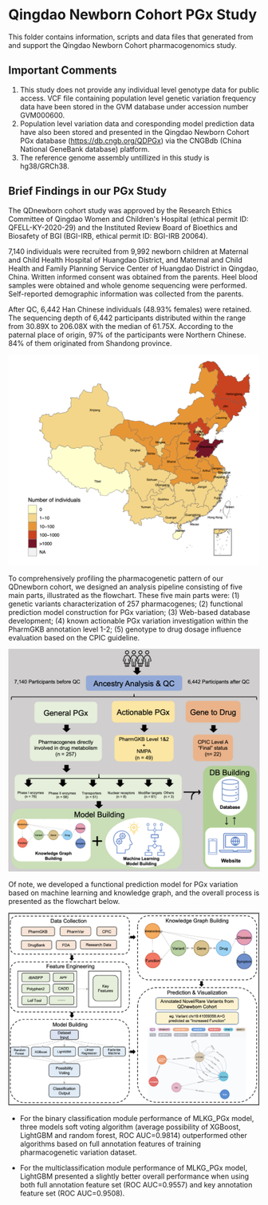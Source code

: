 # Qingdao Newborn Cohort PGx Study

This folder contains information, scripts and data files that generated from and support the Qingdao Newborn Cohort pharmacogenomics study.

## Important Comments
1. This study does not provide any individual level genotype data for public access. VCF file containing population level genetic variation frequency data have been stored in the GVM database under accession number GVM000600.
2. Population level variation data and coresponding model prediction data have also been stored and presented in the Qingdao Newborn Cohort PGx database (https://db.cngb.org/QDPGx) via the CNGBdb (China National GeneBank database) platform.
3. The reference genome assembly untillized in this study is hg38/GRCh38.

## Brief Findings in our PGx Study
The QDnewborn cohort study was approved by the Research Ethics Committee of Qingdao Women and Children's Hospital (ethical permit ID: QFELL-KY-2020-29) and the Instituted Review Board of Bioethics and Biosafety of BGI (BGI-IRB, ethical permit ID: BGI-IRB 20064). 

7,140 individuals were recruited from 9,992 newborn children at Maternal and Child Health Hospital of Huangdao District, and Maternal and Child Health and Family Planning Service Center of Huangdao District in Qingdao, China. Written informed consent was obtained from the parents. Heel blood samples were obtained and whole genome sequencing were performed. Self-reported demographic information was collected from the parents.

After QC, 6,442 Han Chinese individuals (48.93% females) were retained. The sequencing depth of 6,442 participants distributed within the range from 30.89X to 206.08X with the median of 61.75X. According to the paternal place of origin, 97% of the participants were Northern Chinese. 84% of them originated from Shandong province.

<img src="https://github.com/Yimonchen/QingdaoNewbornPGx/blob/main/images/map.png" width="800" />

To comprehensively profiling the pharmacogenetic pattern of our QDnewborn cohort, we designed an analysis pipeline consisting of five main parts, illustrated as the flowchart. These five main parts were:
(1) genetic variants characterization of 257 pharmacogenes; 
(2) functional prediction model construction for PGx variation; 
(3) Web-based database development; 
(4) known actionable PGx variation investigation within the PharmGKB annotation level 1-2; 
(5) genotype to drug dosage influence evaluation based on the CPIC guideline.

![image](images/analysis_flowchart.png)

Of note, we developed a functional prediction model for PGx variation based on machine learning and knowledge graph, and the overall process is presented as the flowchart below.

![image](images/MLKG_PGx_framework.png)

* For the binary classification module performance of MLKG_PGx model, three models soft voting algorithm (average possibility of XGBoost, LightGBM and random forest, ROC AUC=0.9814) outperformed other algorithms based on full annotation features of training pharmacogenetic variation dataset.

* For the multiclassification module performance of MLKG_PGx model, LightGBM presented a slightly better overall performance when using both full annotation feature set (ROC AUC=0.9557) and key annotation feature set (ROC AUC=0.9508).
